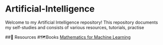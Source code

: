 # Artificial-Intelligence

Welcome to my  Artificial Intelligence repository!
This repository documents my self-studies and consists of various resources, tutorials, practise

##📌 Resources
#🗺️Books
[Mathematics for Machine Learning](https://mml-book.github.io/book/mml-book.pdf)
